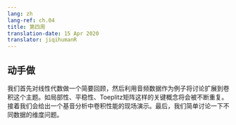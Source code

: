 ```yaml
---
lang: zh
lang-ref: ch.04
title: 第四周
translation-date: 15 Apr 2020
translator: jiqihumanR
---
```



## 动手做

我们首先对线性代数做一个简要回顾，然后利用音频数据作为例子将讨论扩展到卷积这个主题。如局部性、平稳性、Toeplitz矩阵这样的关键概念将会被不断重复。接着我们会给出一个基音分析中卷积性能的现场演示。最后，我们简单讨论一下不同数据的维度问题。
